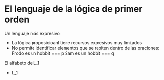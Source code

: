 # El lenguaje de la lógica de primer orden

Un lenguaje más expresivo

- La lógica proposicioanl tiene recursos expresivos muy limitados
- No permite identificar elementos que se repiten dentro de las oraciones:
Frodo es un hobbit === p
Sam es un hobbit === q

El alfabeto de L_1

- L_1